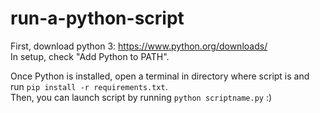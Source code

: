 # run-a-python-script

First, download python 3: https://www.python.org/downloads/  
In setup, check "Add Python to PATH".  
  
Once Python is installed, open a terminal in directory where script is and run `pip install -r requirements.txt`.  
Then, you can launch script by running `python scriptname.py` :)
